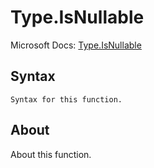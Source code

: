 ---
---

# Type.IsNullable

Microsoft Docs: [Type.IsNullable](https://docs.microsoft.com/en-us/powerquery-m/type-isnullable)

## Syntax

```
Syntax for this function.
```

## About

About this function.

